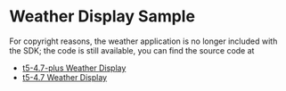 # Weather Display Sample

For copyright reasons, the weather application is no longer included with the SDK; the code is still available, you can find the source code at 
- [t5-4.7-plus Weather Display](https://github.com/Xinyuan-LilyGO/LilyGo-EPD-4-7-OWM-Weather-Display/tree/web)
- [t5-4.7 Weather Display](https://github.com/Xinyuan-LilyGO/LilyGo-EPD-4-7-OWM-Weather-Display/tree/main)
